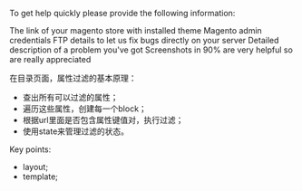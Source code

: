 To get help quickly please provide the following information:

The link of your magento store with installed theme
Magento admin credentials
FTP details to let us fix bugs directly on your server
Detailed description of a problem you've got
Screenshots in 90% are very helpful so are really appreciated


在目录页面，属性过滤的基本原理：

- 查出所有可以过滤的属性；
- 遍历这些属性，创建每一个block；
- 根据url里面是否包含属性键值对，执行过滤；
- 使用state来管理过滤的状态。


Key points:

- layout;
- template;
